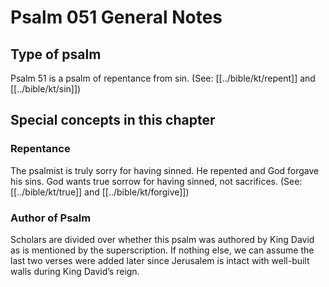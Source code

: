 # Psalm 051 General Notes
## Type of psalm

Psalm 51 is a psalm of repentance from sin. (See: [[../bible/kt/repent]] and [[../bible/kt/sin]])

## Special concepts in this chapter

### Repentance
The psalmist is truly sorry for having sinned. He repented and God forgave his sins. God wants true sorrow for having sinned, not sacrifices. (See: [[../bible/kt/true]] and [[../bible/kt/forgive]])

### Author of Psalm
Scholars are divided over whether this psalm was authored by King David as is mentioned by the superscription. If nothing else, we can assume the last two verses were added later since Jerusalem is intact with well-built walls during King David’s reign.